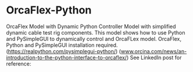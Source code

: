 # OrcaFlex-Python
OrcaFlex Model with Dynamic Python Controller
Model with simplified dynamic cable test rig components.
This model shows how to use Python and PySimpleGUI to dynamically control and OrcaFLex model.
OrcaFlex, Python and PySimpleGUI installation required.
(https://realpython.com/pysimplegui-python/)
(www.orcina.com/news/an-introduction-to-the-python-interface-to-orcaflex/)
See LinkedIn post for reference:


